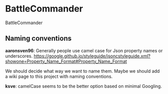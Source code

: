 # BattleCommander
BattleCommander

## Naming conventions
**aaronsven96**: Generally people use camel case for Json property names or underscores.
https://google.github.io/styleguide/jsoncstyleguide.xml?showone=Property_Name_Format#Property_Name_Format

We should decide what way we want to name them. Maybe we should add a wiki page to this project with naming conventions.

**ksve**: camelCase seems to be the better option based on minimal Googling.
